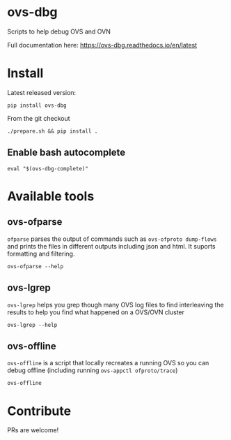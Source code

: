 # ovs-dbg

Scripts to help debug OVS and OVN

Full documentation here: https://ovs-dbg.readthedocs.io/en/latest

# Install
Latest released version:

    pip install ovs-dbg

From the git checkout

    ./prepare.sh && pip install .

## Enable bash autocomplete

    eval "$(ovs-dbg-complete)"

# Available tools
## ovs-ofparse

`ofparse` parses the output of commands such as `ovs-ofproto dump-flows` and
prints the files in different outputs including json and html. It suports
formatting and filtering.

    ovs-ofparse --help

## ovs-lgrep

`ovs-lgrep` helps you grep though many OVS log files to find interleaving the results to help you find what happened on a OVS/OVN cluster

    ovs-lgrep --help

## ovs-offline
`ovs-offline` is a script that locally recreates a running OVS so you can debug offline (including running `ovs-appctl ofproto/trace`)

    ovs-offline

# Contribute
PRs are welcome!
